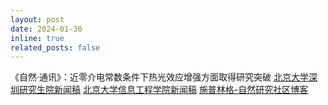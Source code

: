 ```yaml
---
layout: post
date: 2024-01-30
inline: true
related_posts: false
---
```


《自然·通讯》：近零介电常数条件下热光效应增强方面取得研究突破 [北京大学深圳研究生院新闻稿](https://news.pkusz.edu.cn/info/1003/8146.htm) [北京大学信息工程学院新闻稿](https://www.ece.pku.edu.cn/info/1007/2725.htm) [施普林格-自然研究社区博客](https://communities.springernature.com/posts/towards-photonic-on-chip-integration-strong-linear-and-nonlinear-thermo-optic-effects-enhanced-by-near-zero-permittivity-on-a-nanolayer)
